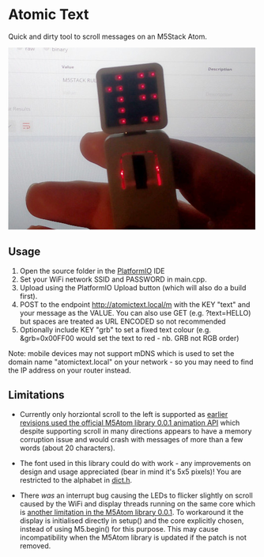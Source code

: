 # Atomic Text
Quick and dirty tool to scroll messages on an M5Stack Atom.

![](atomictext.jpg)

## Usage
1) Open the source folder in the [PlatformIO](https://platformio.org/) IDE
1) Set your WiFi network SSID and PASSWORD in main.cpp.
1) Upload using the PlatformIO Upload button (which will also do a build first).
1) POST to the endpoint http://atomictext.local/m with the KEY "text" and your message as the VALUE. You can also use GET (e.g. ?text=HELLO) but spaces are treated as URL ENCODED so not recommended
1) Optionally include KEY "grb" to set a fixed text colour (e.g. &grb=0x00FF00 would set the text to red - nb. GRB not RGB order)

Note: mobile devices may not support mDNS which is used to set the domain name "atomictext.local" on your network - so you may need to find the IP address on your router instead.

## Limitations
* Currently only horziontal scroll to the left is supported as [earlier revisions used the
official M5Atom library 0.0.1 animation API](https://github.com/KodeMunkie/atomictext/commit/275d73a406d903be5e75ddd3d664547467dab560#diff-25a6634263c1b1f6fc4697a04e2b9904ea4b042a89af59dc93ec1f5d44848a26) which despite supporting scroll in many 
directions appears to have a memory corruption issue and would crash with messages of more than
a few words (about 20 characters).

* The font used in this library could do with work - any improvements on design and usage 
appreciated (bear in mind it's 5x5 pixels)! You are restricted to the alphabet in [dict.h](https://github.com/KodeMunkie/atomictext/blob/main/src/dict.h).

* There _was_ an interrupt bug causing the LEDs to flicker slightly on scroll caused by the WiFi and display threads running on the same core which is [another 
limitation in the M5Atom library 0.0.1](https://github.com/m5stack/M5Atom/issues/15). To workaround it the display is initialised directly in setup() and the
core explicitly chosen, instead of using M5.begin() for this purpose. This may cause incompatibility when the M5Atom library is updated if the patch is not removed.

